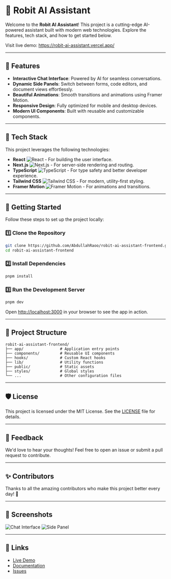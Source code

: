 # 🤖 Robit AI Assistant

Welcome to the **Robit AI Assistant**! This project is a cutting-edge AI-powered assistant built with modern web technologies. Explore the features, tech stack, and how to get started below.

Visit live demo:
https://robit-ai-assistant.vercel.app/

---

## 🌟 Features

- **Interactive Chat Interface**: Powered by AI for seamless conversations.
- **Dynamic Side Panels**: Switch between forms, code editors, and document views effortlessly.
- **Beautiful Animations**: Smooth transitions and animations using Framer Motion.
- **Responsive Design**: Fully optimized for mobile and desktop devices.
- **Modern UI Components**: Built with reusable and customizable components.

---

## 🧰 Tech Stack

This project leverages the following technologies:

- **React** ![React](https://img.shields.io/badge/-React-61DAFB?logo=react&logoColor=white&style=flat-square) - For building the user interface.
- **Next.js** ![Next.js](https://img.shields.io/badge/-Next.js-000000?logo=next.js&logoColor=white&style=flat-square) - For server-side rendering and routing.
- **TypeScript** ![TypeScript](https://img.shields.io/badge/-TypeScript-3178C6?logo=typescript&logoColor=white&style=flat-square) - For type safety and better developer experience.
- **Tailwind CSS** ![Tailwind CSS](https://img.shields.io/badge/-Tailwind%20CSS-38B2AC?logo=tailwind-css&logoColor=white&style=flat-square) - For modern, utility-first styling.
- **Framer Motion** ![Framer Motion](https://img.shields.io/badge/-Framer%20Motion-0055FF?logo=framer&logoColor=white&style=flat-square) - For animations and transitions.

---

## 🚀 Getting Started

Follow these steps to set up the project locally:

### 1️⃣ Clone the Repository
```bash
git clone https://github.com/AbdullahRaoo/robit-ai-assistant-frontend.git
cd robit-ai-assistant-frontend
```

### 2️⃣ Install Dependencies
```bash
pnpm install
```

### 3️⃣ Run the Development Server
```bash
pnpm dev
```

Open [http://localhost:3000](http://localhost:3000) in your browser to see the app in action.

---

## 📂 Project Structure

```plaintext
robit-ai-assistant-frontend/
├── app/                # Application entry points
├── components/         # Reusable UI components
├── hooks/              # Custom React hooks
├── lib/                # Utility functions
├── public/             # Static assets
├── styles/             # Global styles
└── ...                 # Other configuration files
```

---

## 🛡️ License

This project is licensed under the MIT License. See the [LICENSE](LICENSE) file for details.

---

## 💬 Feedback

We'd love to hear your thoughts! Feel free to open an issue or submit a pull request to contribute.

---

## ✨ Contributors

Thanks to all the amazing contributors who make this project better every day! 🙌

---

## 📸 Screenshots

![Chat Interface](https://via.placeholder.com/800x400?text=Chat+Interface)
![Side Panel](https://via.placeholder.com/800x400?text=Side+Panel)

---

## 🔗 Links

- [Live Demo](https://robit-ai-assistant.vercel.app)
- [Documentation](https://github.com/AbdullahRaoo/robit-ai-assistant-frontend/wiki)
- [Issues](https://github.com/AbdullahRaoo/robit-ai-assistant-frontend/issues)
